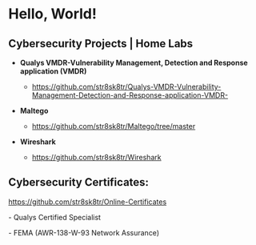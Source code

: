 <h1>Hello, World! 

<h2>Cybersecurity Projects | Home Labs</b></h2>

- <b>Qualys VMDR-Vulnerability Management, Detection and Response application (VMDR)</b>
  - https://github.com/str8sk8tr/Qualys-VMDR-Vulnerability-Management-Detection-and-Response-application-VMDR-
  
- <b>Maltego</b>
  - https://github.com/str8sk8tr/Maltego/tree/master
      
- <b>Wireshark</b>
  - https://github.com/str8sk8tr/Wireshark

<h2>Cybersecurity Certificates:</h2>

https://github.com/str8sk8tr/Online-Certificates


   -<hb> Qualys Certified Specialist<hb>
  
   -<hb> FEMA (AWR-138-W-93 Network Assurance)<hb>

